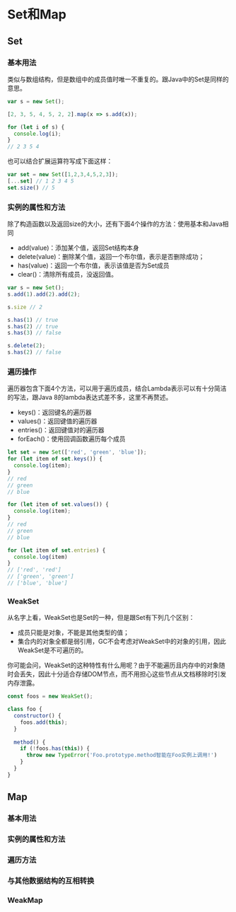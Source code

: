 # Set和Map

## Set

### 基本用法

类似与数组结构，但是数组中的成员值时唯一不重复的。跟Java中的Set是同样的意思。

```javascript
var s = new Set();

[2, 3, 5, 4, 5, 2, 2].map(x => s.add(x));

for (let i of s) {
  console.log(i);
}
// 2 3 5 4
```

也可以结合扩展运算符写成下面这样：

```javascript
var set = new Set([1,2,3,4,5,2,3]);
[...set] // 1 2 3 4 5
set.size() // 5
```

### 实例的属性和方法

除了构造函数以及返回size的大小，还有下面4个操作的方法：使用基本和Java相同

- add(value)：添加某个值，返回Set结构本身
- delete(value)：删除某个值，返回一个布尔值，表示是否删除成功；
- has(value)：返回一个布尔值，表示该值是否为Set成员
- clear()：清除所有成员，没返回值。

```javascript
var s = new Set();
s.add(1).add(2).add(2);

s.size // 2

s.has(1) // true
s.has(2) // true
s.has(3) // false

s.delete(2);
s.has(2) // false
```

### 遍历操作

遍历器包含下面4个方法，可以用于遍历成员，结合Lambda表示可以有十分简洁的写法，跟Java 8的lambda表达式差不多，这里不再赘述。

- keys()：返回键名的遍历器
- values()：返回键值的遍历器
- entries()：返回键值对的遍历器
- forEach()：使用回调函数遍历每个成员

```javascript
let set = new Set(['red', 'green', 'blue']);
for (let item of set.keys()) {
  console.log(item);
}
// red
// green
// blue

for (let item of set.values()) {
  console.log(item);
}
// red
// green
// blue

for (let item of set.entries) {
  console.log(item)
}
// ['red', 'red']
// ['green', 'green']
// ['blue', 'blue']
```

### WeakSet

从名字上看，WeakSet也是Set的一种，但是跟Set有下列几个区别：

- 成员只能是对象，不能是其他类型的值；
- 集合内的对象全都是弱引用，GC不会考虑对WeakSet中的对象的引用，因此WeakSet是不可遍历的。

你可能会问，WeakSet的这种特性有什么用呢？由于不能遍历且内存中的对象随时会丢失，因此十分适合存储DOM节点，而不用担心这些节点从文档移除时引发内存泄露。

```javascript
const foos = new WeakSet();

class foo {
  constructor() {
    foos.add(this);
  }
  
  method() {
    if (!foos.has(this)) {
      throw new TypeError('Foo.prototype.method智能在Foo实例上调用!')
    }
  }
}
```



## Map

### 基本用法

### 实例的属性和方法

### 遍历方法

### 与其他数据结构的互相转换

### WeakMap
